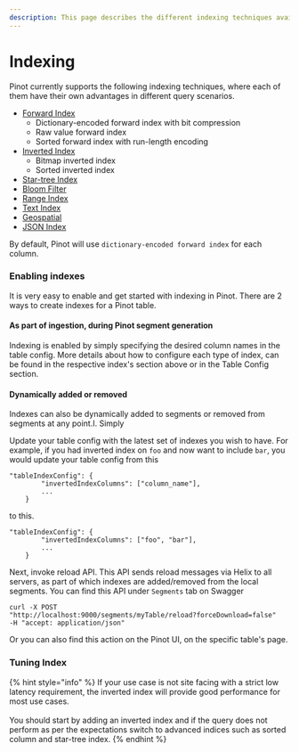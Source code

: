 ```yaml
---
description: This page describes the different indexing techniques available in Pinot
---
```


# Indexing

Pinot currently supports the following indexing techniques, where each of them have their own advantages in different query scenarios.

* [Forward Index](forward-index.md)
  * Dictionary-encoded forward index with bit compression
  * Raw value forward index
  * Sorted forward index with run-length encoding
* [Inverted Index](inverted-index.md)
  * Bitmap inverted index
  * Sorted inverted index
* [Star-tree Index](star-tree-index.md)
* [Bloom Filter](bloom-filter.md)
* [Range Index](range-index.md)
* [Text Index](text-search-support.md)
* [Geospatial](geospatial-support.md)
* [JSON Index](json-index.md)



By default, Pinot will use `dictionary-encoded forward index` for each column.&#x20;

### Enabling indexes

It is very easy to enable and get started with indexing in Pinot. There are 2 ways to create indexes for a Pinot table.&#x20;

#### As part of ingestion, during Pinot segment generation

Indexing is enabled by simply specifying the desired column names in the table config. More details about how to configure each type of index, can be found in the respective index's section above or in the Table Config section.

#### Dynamically added or removed

Indexes can also be dynamically added to segments or removed from segments at any point.I. Simply

Update your table config with the latest set of indexes you wish to have. For example, if you had inverted index on `foo` and now want to include `bar`, you would update your table config from this

```
"tableIndexConfig": {
        "invertedIndexColumns": ["column_name"],
        ...
    }
```

to this.

```
"tableIndexConfig": {
        "invertedIndexColumns": ["foo", "bar"],
        ...
    }
```

Next, invoke reload API. This API sends reload messages via Helix to all servers, as part of which indexes are added/removed from the local segments. You can find this API under `Segments` tab on Swagger

```
curl -X POST 
"http://localhost:9000/segments/myTable/reload?forceDownload=false" 
-H "accept: application/json"
```

Or you can also find this action on the Pinot UI, on the specific table's page.



### Tuning Index

{% hint style="info" %}
If your use case is not site facing with a strict low latency requirement, the inverted index will provide good performance for most use cases. \
\
You should start by adding an inverted index and if the query does not perform as per the expectations switch to advanced indices such as sorted column and star-tree index.
{% endhint %}
